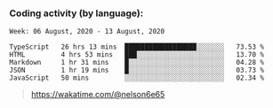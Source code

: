 ### Coding activity (by language):

<!--START_SECTION:waka-->
```text
Week: 06 August, 2020 - 13 August, 2020

TypeScript   26 hrs 13 mins  ██████████████████░░░░░░░   73.53 % 
HTML         4 hrs 53 mins   ███░░░░░░░░░░░░░░░░░░░░░░   13.70 % 
Markdown     1 hr 31 mins    █░░░░░░░░░░░░░░░░░░░░░░░░   04.28 % 
JSON         1 hr 19 mins    █░░░░░░░░░░░░░░░░░░░░░░░░   03.73 % 
JavaScript   50 mins         ░░░░░░░░░░░░░░░░░░░░░░░░░   02.34 %
```
<!--END_SECTION:waka-->

> https://wakatime.com/@nelson6e65
